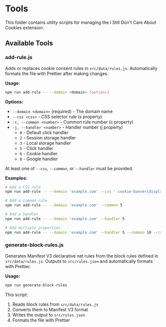 # Tools

This folder contains utility scripts for managing the I Still Don't Care About Cookies extension.

## Available Tools

### add-rule.js

Adds or replaces cookie consent rules in `src/data/rules.js`. Automatically formats the file with Prettier after making changes.

**Usage:**

```bash
npm run add-rule -- --domain <domain> [options]
```

**Options:**

- `--domain <domain>` (required) - The domain name
- `--css <css>` - CSS selector rule (s property)
- `-c, --common <number>` - Common rule number (c property)
- `-j, --handler <number>` - Handler number (j property)
  - `0` - Default click handler
  - `2` - Session storage handler
  - `3` - Local storage handler
  - `5` - Click handler
  - `6` - Cookie handler
  - `8` - Google handler

At least one of `--css`, `--common`, or `--handler` must be provided.

**Examples:**

```bash
# Add a CSS rule
npm run add-rule -- --domain 'example.com' --css '.cookie-banner{display:none !important}'

# Add a common rule
npm run add-rule -- --domain 'example.com' --common 5

# Add a handler
npm run add-rule -- --domain 'example.com' --handler 5

# Add multiple properties
npm run add-rule -- --domain 'example.com' --handler 5 --common 10 --css '.banner{display:none}'
```

### generate-block-rules.js

Generates Manifest V3 declarative net rules from the block rules defined in `src/data/rules.js`. Outputs to `src/rules.json` and automatically formats with Prettier.

**Usage:**

```bash
npm run generate-block-rules
```

This script:

1. Reads block rules from `src/data/rules.js`
2. Converts them to Manifest V3 format
3. Writes the output to `src/rules.json`
4. Formats the file with Prettier
